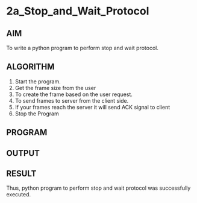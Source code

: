 # 2a_Stop_and_Wait_Protocol
## AIM 
To write a python program to perform stop and wait protocol.
## ALGORITHM
1. Start the program.
2. Get the frame size from the user
3. To create the frame based on the user request.
4. To send frames to server from the client side.
5. If your frames reach the server it will send ACK signal to client
6. Stop the Program
## PROGRAM
## OUTPUT
## RESULT
Thus, python program to perform stop and wait protocol was successfully executed.
